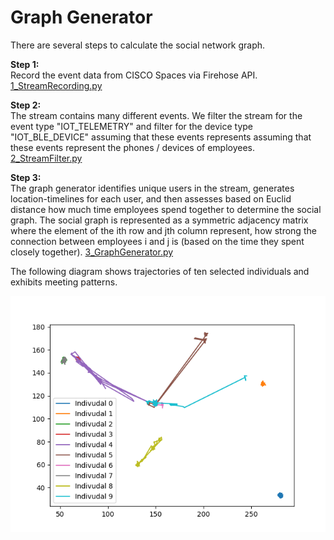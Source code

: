 # Graph Generator

There are several steps to calculate the social network graph.

**Step 1:**  
Record the event data from CISCO Spaces via Firehose API. [1_StreamRecording.py](1_StreamRecording.py)

**Step 2:**  
The stream contains many different events. We filter the stream for the event type "IOT_TELEMETRY" and filter for the device type "IOT_BLE_DEVICE" assuming that these events represents assuming that these events represent the phones / devices of employees. [2_StreamFilter.py](2_StreamFilter.py)

**Step 3:**  
The graph generator identifies unique users in the stream, generates location-timelines for each user, and then assesses based on Euclid distance how much time employees spend together to determine the social graph. The social graph is represented as a symmetric adjacency matrix where the element of the ith row and jth column represent, how strong the connection between employees i and j is (based on the time they spent closely together). [3_GraphGenerator.py](3_GraphGenerator.py)

The following diagram shows trajectories of ten selected individuals and exhibits meeting patterns.

![System Structure](TrajectoryExample.png "System Structure")

